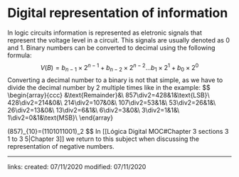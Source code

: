# Digital representation of information
In logic circuits information is represented as eletronic signals that represent the voltage level in a circuit. This signals are usually denoted as $0$ and $1$. Binary numbers can be converted to decimal using the following formula:
$$
V(B)=b_{n-1}\times2^{n-1}+b_{n-2}\times2^{n-2}...b_1\times2^1+b_0\times2^0
$$
Converting a decimal number to a binary is not that simple, as we have to divide the decimal number by $2$ multiple times like in the example:
$$
\begin{array}{ccc}
&\text{Remainder}&\\
857\div2=428&1&\text{LSB}\\
428\div2=214&0&\\
214\div2=107&0&\\
107\div2=53&1&\\
53\div2=26&1&\\
26\div2=13&0&\\
13\div2=6&1&\\
6\div2=3&0&\\
3\div2=1&1&\\
1\div2=0&1&\text{MSB}\\
\end{array}

(857)_{10}=(1101011001)_2
$$
In [[Lógica Digital MOC#Chapter 3 sections 3 1 to 3 5|Chapter 3]] we return to this subject when discussing the representation of negative numbers.


---

links: 
created: 07/11/2020
modified: 07/11/2020